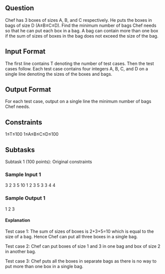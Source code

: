 ## Question

Chef has 3 boxes of sizes A, B, and C respectively. He puts the boxes in bags of size D (A≤B≤C≤D). Find the minimum number of bags Chef needs so that he can put each box in a bag. A bag can contain more than one box if the sum of sizes of boxes in the bag does not exceed the size of the bag.

## Input Format
The first line contains T denoting the number of test cases. Then the test cases follow.
Each test case contains four integers A, B, C, and D on a single line denoting the sizes of the boxes and bags.
## Output Format
For each test case, output on a single line the minimum number of bags Chef needs.

## Constraints
1≤T≤100
1≤A≤B≤C≤D≤100
## Subtasks
Subtask 1 (100 points): Original constraints

### Sample Input 1 
3
2 3 5 10
1 2 3 5
3 3 4 4
### Sample Output 1 
1
2
3
#### Explanation
Test case 1: The sum of sizes of boxes is 2+3+5=10 which is equal to the size of a bag. Hence Chef can put all three boxes in a single bag.

Test case 2: Chef can put boxes of size 1 and 3 in one bag and box of size 2 in another bag.

Test case 3: Chef puts all the boxes in separate bags as there is no way to put more than one box in a single bag.